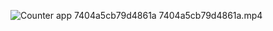 ![Counter app](https://user-images.githubusercontent.com/94825943/186676378-28814c1a-d689-48b8-8ee2-11412e2b1e21.PNG)
7404a5cb79d4861a
7404a5cb79d4861a.mp4
